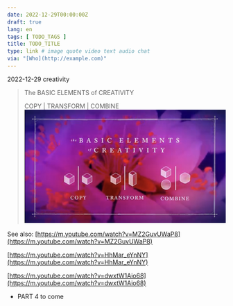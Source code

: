 ```yaml
---
date: 2022-12-29T00:00:00Z
draft: true
lang: en
tags: [ TODO_TAGS ]
title: TODO_TITLE
type: link # image quote video text audio chat
via: "[Who](http://example.com)"
---
```



2022-12-29 creativity


> The BASIC ELEMENTS of CREATIVITY
>
> COPY | TRANSFORM | COMBINE
![2022-12-29 creativity](2022-12-29%20creativity.jpeg)

See also:
[https://m.youtube.com/watch?v=MZ2GuvUWaP8](https://m.youtube.com/watch?v=MZ2GuvUWaP8)

[https://m.youtube.com/watch?v=HhMar_eYnNY](https://m.youtube.com/watch?v=HhMar_eYnNY)

[https://m.youtube.com/watch?v=dwxtW1Aio68](https://m.youtube.com/watch?v=dwxtW1Aio68)

* PART 4 to come

